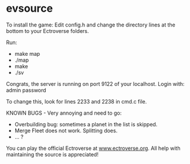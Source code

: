evsource
========
To install the game:
Edit config.h and change the directory lines at the bottom to your Ectroverse folders.

Run:
* make map
* ./map
* make
* ./sv

Congrats, the server is running on port 9122 of your localhost.
Login with:
admin
password

To change this, look for lines 2233 and 2238 in cmd.c file.

KNOWN BUGS - Very annoying and need to go:
* Overbuilding bug: sometimes a planet in the list is skipped.
* Merge Fleet does not work. Splitting does.
* ... ?


You can play the official Ectroverse at www.ectroverse.org. All help with maintaining the source is appreciated! 
